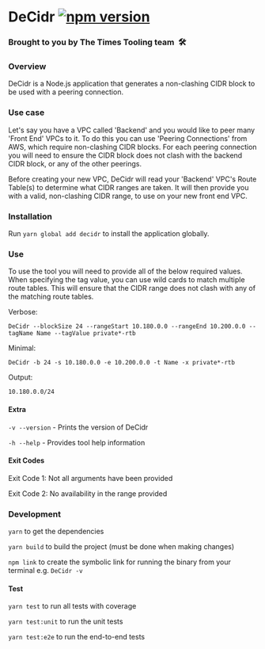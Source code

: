 # DeCidr [![npm version](https://badge.fury.io/js/decidr.svg)](https://badge.fury.io/js/decidr)

### Brought to you by The Times Tooling team  🛠

### Overview

DeCidr is a Node.js application that generates a non-clashing CIDR block to be used with a peering connection.

### Use case

Let's say you have a VPC called 'Backend' and you would like to peer many 'Front End' VPCs to it. To do this you can use 'Peering Connections' from AWS, which require non-clashing CIDR blocks. For each peering connection you will need to ensure the CIDR block does not clash with the backend CIDR block, or any of the other peerings.

Before creating your new VPC, DeCidr will read your 'Backend' VPC's Route Table(s) to determine what CIDR ranges are taken. It will then provide you with a valid, non-clashing CIDR range, to use on your new front end VPC.

### Installation

Run `yarn global add decidr` to install the application globally.

### Use

To use the tool you will need to provide all of the below required values. When specifying the tag value, you can use wild cards to match multiple route tables. This will ensure that the CIDR range does not clash with any of the matching route tables.

Verbose: 

`DeCidr --blockSize 24 --rangeStart 10.180.0.0 --rangeEnd 10.200.0.0 --tagName Name --tagValue private*-rtb`

Minimal:

 `DeCidr -b 24 -s 10.180.0.0 -e 10.200.0.0 -t Name -x private*-rtb`

Output: 

`10.180.0.0/24`

#### Extra

`-v --version` - Prints the version of DeCidr

`-h --help` - Provides tool help information

#### Exit Codes
Exit Code 1: Not all arguments have been provided

Exit Code 2: No availability in the range provided

### Development

`yarn` to get the dependencies

`yarn build` to build the project (must be done when making changes)

`npm link` to create the symbolic link for running the binary from your terminal e.g. `DeCidr -v`

#### Test

`yarn test` to run all tests with coverage

`yarn test:unit` to run the unit tests

`yarn test:e2e` to run the end-to-end tests
